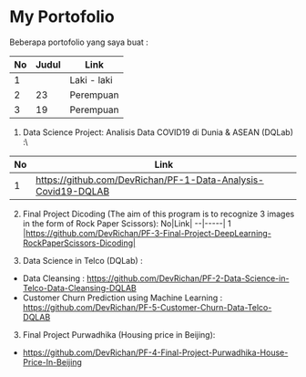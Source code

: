 # My Portofolio


Beberapa portofolio yang saya buat : 

No |  Judul  | Link |
------|--------|---------------|
1|     |  Laki - laki  |
2|   23   |   Perempuan   |
3|   19   |   Perempuan   |

1. Data Science Project: Analisis Data COVID19 di Dunia & ASEAN (DQLab) :\

No|Link|
--|-----|
1 |https://github.com/DevRichan/PF-1-Data-Analysis-Covid19-DQLAB|

2. Final Project Dicoding (The aim of this program is to recognize 3 images in the form of Rock Paper Scissors):
No|Link|
--|-----|
1 |https://github.com/DevRichan/PF-3-Final-Project-DeepLearning-RockPaperScissors-Dicoding|

3. Data Science in Telco (DQLab) :
- Data Cleansing : https://github.com/DevRichan/PF-2-Data-Science-in-Telco-Data-Cleansing-DQLAB
- Customer Churn Prediction using Machine Learning : https://github.com/DevRichan/PF-5-Customer-Churn-Data-Telco-DQLAB

3. Final Project Purwadhika (Housing price in Beijing):
- https://github.com/DevRichan/PF-4-Final-Project-Purwadhika-House-Price-In-Beijing
